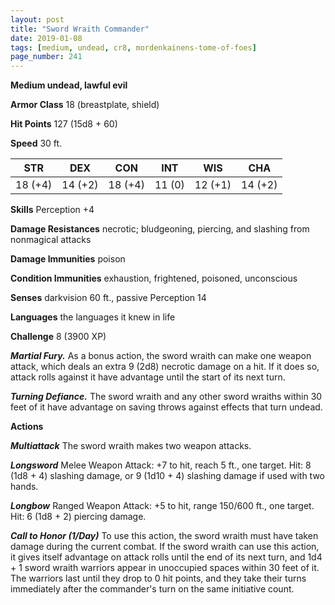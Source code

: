 ```yaml
---
layout: post
title: "Sword Wraith Commander"
date: 2019-01-08
tags: [medium, undead, cr8, mordenkainens-tome-of-foes]
page_number: 241
---
```


**Medium undead, lawful evil**

**Armor Class** 18 (breastplate, shield)

**Hit Points** 127  (15d8 + 60)

**Speed** 30 ft.

|   STR   |   DEX   |   CON   |   INT   |   WIS   |   CHA   |
|:-------:|:-------:|:-------:|:-------:|:-------:|:-------:|
| 18 (+4) | 14 (+2) | 18 (+4) | 11 (0) | 12 (+1) | 14 (+2) |

**Skills** Perception +4

**Damage Resistances** necrotic; bludgeoning, piercing, and slashing from nonmagical attacks

**Damage Immunities** poison

**Condition Immunities** exhaustion, frightened, poisoned, unconscious

**Senses** darkvision 60 ft., passive Perception 14

**Languages** the languages it knew in life

**Challenge** 8 (3900 XP)

***Martial Fury.*** As a bonus action, the sword wraith can make one weapon attack, which deals an extra 9 (2d8) necrotic damage on a hit. If it does so, attack rolls against it have advantage until the start of its next turn.

***Turning Defiance.*** The sword wraith and any other sword wraiths within 30 feet of it have advantage on saving throws against effects that turn undead.

**Actions**

***Multiattack*** The sword wraith makes two weapon attacks.

***Longsword*** Melee Weapon Attack: +7 to hit, reach 5 ft., one target. Hit: 8 (1d8 + 4) slashing damage, or 9 (1d10 + 4) slashing damage if used with two hands.

***Longbow*** Ranged Weapon Attack: +5 to hit, range 150/600 ft., one target. Hit: 6 (1d8 + 2) piercing damage.

***Call to Honor (1/Day)*** To use this action, the sword wraith must have taken damage during the current combat. If the sword wraith can use this action, it gives itself advantage on attack rolls until the end of its next turn, and 1d4 + 1 sword wraith warriors appear in unoccupied spaces within 30 feet of it. The warriors last until they drop to 0 hit points, and they take their turns immediately after the commander's turn on the same initiative count.